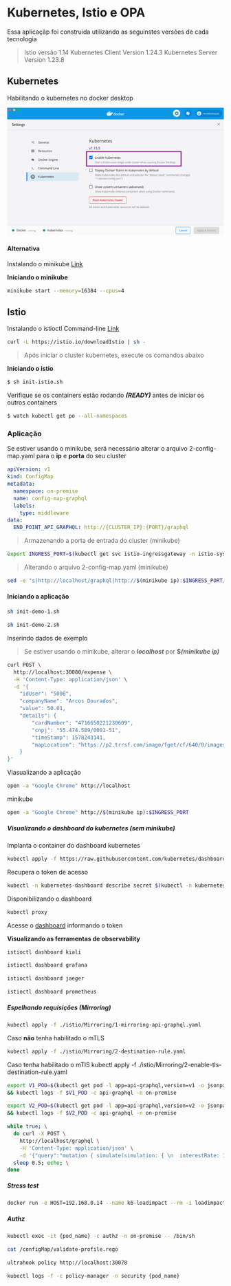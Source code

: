 # Kubernetes, Istio e OPA

Essa aplicaçãp foi construida utilizando as seguinstes versões de cada tecnologia

> Istio versão 1.14
> Kubernetes Client Version 1.24.3
> Kubernetes Server Version 1.23.8

## Kubernetes

Habilitando o kubernetes no docker desktop

![](./docs/docker-desktop.png)

#### Alternativa

Instalando o minikube [Link](https://kubernetes.io/docs/tasks/tools/install-minikube/)

**Iniciando o minikube**
```bash
minikube start --memory=16384 --cpus=4
```

## Istio

Instalando o istioctl Command-line [Link](https://istio.io/latest/docs/setup/getting-started/#download)

```bash
curl -L https://istio.io/downloadIstio | sh -
```

> Após iniciar o cluster kubernetes, execute os comandos abaixo

**Iniciando o istio**

```bash
$ sh init-istio.sh
```

 Verifique se os containers estão rodando ***(READY)*** antes de iniciar os outros containers

```bash
$ watch kubectl get po --all-namespaces
```

### Aplicação

Se estiver usando o minikube, será necessário alterar o arquivo 2-config-map.yaml para o **ip** e **porta** do seu cluster

```yaml
apiVersion: v1
kind: ConfigMap
metadata:
  namespace: on-premise
  name: config-map-graphql
  labels:
    type: middleware
data:
  END_POINT_API_GRAPHQL: http://{CLUSTER_IP}:{PORT}/graphql
```

> Armazenando a porta de entrada do cluster (minikube)

```bash
export INGRESS_PORT=$(kubectl get svc istio-ingressgateway -n istio-system -o jsonpath='{.spec.ports[1].nodePort}')
```

> Alterando o arquivo 2-config-map.yaml (minikube)

```bash
sed -e "s|http://localhost/graphql|http://$(minikube ip):$INGRESS_PORT/graphql|g" 2-config-map.yaml | kubectl apply -f -
```

#### Iniciando a aplicação

```bash
sh init-demo-1.sh
```

```bash
sh init-demo-2.sh
```

Inserindo dados de exemplo

> Se estiver usando o minikube, alterar o ***localhost*** por **$*(minikube ip)***

```bash
curl POST \
  http://localhost:30080/expense \
  -H 'Content-Type: application/json' \
  -d '{
    "idUser": "5000",
    "companyName": "Arcos Dourados",
    "value": 50.01,
    "details": {
        "cardNumber": "4716650221230609",
        "cnpj": "55.474.589/0001-51",
        "timeStamp": 1578243141,
        "mapLocation": "https://p2.trrsf.com/image/fget/cf/640/0/images.terra.com/2020/09/24/maps.JPG"
    }
}'
```

 Viasualizando a aplicação

```bash
open -a "Google Chrome" http://localhost
```

minikube

```bash
open -a "Google Chrome" http://$(minikube ip):$INGRESS_PORT
```

##### Visualizando o dashboard do kubernetes (***sem minikube***)

Implanta o container do dashboard kubernetes
```bash
kubectl apply -f https://raw.githubusercontent.com/kubernetes/dashboard/v2.0.0-beta8/aio/deploy/recommended.yaml
```

Recupera o token de acesso

```bash
kubectl -n kubernetes-dashboard describe secret $(kubectl -n kubernetes-dashboard get secret | grep admin-user | awk '{print $1}')
```

Disponibilizando o dashboard

```bash
kubectl proxy
```

Acesse o [dashboard](http://localhost:8001/api/v1/namespaces/kubernetes-dashboard/services/https:kubernetes-dashboard:/proxy/) informando o token

**Visualizando as ferramentas de observability** 

```bash
istioctl dashboard kiali
```

```bash
istioctl dashboard grafana
```

```bash
istioctl dashboard jaeger
```

```bash
istioctl dashboard prometheus
```

##### Espelhando requisições (Mirroring)

```bash
kubectl apply -f ./istio/Mirroring/1-mirroring-api-graphql.yaml
```

Caso **não** tenha habilitado o mTLS

```bash
kubectl apply -f ./istio/Mirroring/2-destination-rule.yaml
```

Caso tenha habilitado o mTlS
kubectl apply -f ./istio/Mirroring/2-enable-tls-destination-rule.yaml

```bash
export V1_POD=$(kubectl get pod -l app=api-graphql,version=v1 -o jsonpath={.items..metadata.name} -n on-premise) \
&& kubectl logs -f $V1_POD -c api-graphql -n on-premise
```
```bash
export V2_POD=$(kubectl get pod -l app=api-graphql,version=v2 -o jsonpath={.items..metadata.name} -n on-premise) \
&& kubectl logs -f $V2_POD -c api-graphql -n on-premise
```

```bash
while true; \
  do curl -X POST \
    http://localhost/graphql \
    -H 'Content-Type: application/json' \
    -d '{"query":"mutation { simulate(simulation: { \n  interestRate: 1.99, loanAmount: 500.00, days: 20 \n}) {value tax}}"}'; \
  sleep 0.5; echo; \
done
```

##### Stress test

```bash
docker run -e HOST=192.168.0.14 --name k6-loadimpact --rm -i loadimpact/k6:master run - <./test/service-middleware-java.js
```

##### Authz 

```bash
kubectl exec -it {pod_name} -c authz -n on-premise -- /bin/sh
```

```bash
cat /configMap/validate-profile.rego
```

```bash
ultrahook policy http://localhost:30078
```

```bash
kubectl logs -f -c policy-manager -n security {pod_name}
```
